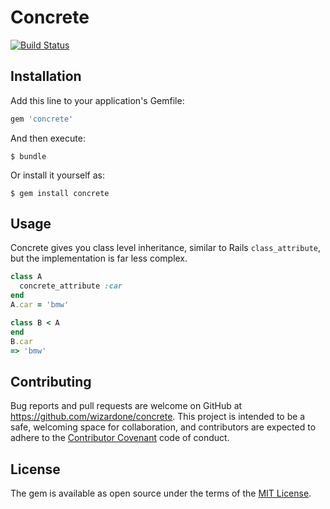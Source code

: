 # Concrete
[![Build Status](https://travis-ci.org/wizardone/concrete.svg?branch=master)](https://travis-ci.org/wizardone/concrete)

## Installation

Add this line to your application's Gemfile:

```ruby
gem 'concrete'
```

And then execute:

    $ bundle

Or install it yourself as:

    $ gem install concrete

## Usage

Concrete gives you class level inheritance, similar to Rails
`class_attribute`, but the implementation is far less complex.
```ruby
class A
  concrete_attribute :car
end
A.car = 'bmw'

class B < A
end
B.car
=> 'bmw'
```

## Contributing

Bug reports and pull requests are welcome on GitHub at https://github.com/wizardone/concrete. This project is intended to be a safe, welcoming space for collaboration, and contributors are expected to adhere to the [Contributor Covenant](http://contributor-covenant.org) code of conduct.


## License

The gem is available as open source under the terms of the [MIT License](http://opensource.org/licenses/MIT).
